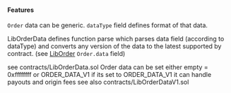 #### Features

`Order` data can be generic. `dataType` field defines format of that data.

LibOrderData defines function parse which parses data field (according to dataType) and converts any version of the data to the latest supported by contract. 
(see [LibOrder](LibOrder.md) `Order.data` field)

see contracts/LibOrderData.sol
Order data can be set either empty = 0xffffffff
or ORDER_DATA_V1
if its set to ORDER_DATA_V1
it can handle payouts and origin fees
see also contracts/LibOrderDataV1.sol

